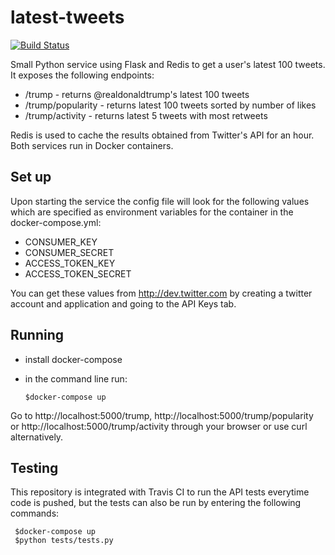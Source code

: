 # latest-tweets
[![Build Status](https://travis-ci.org/joanaMCSP/latest_tweets.svg?branch=master)](https://travis-ci.org/joanaMCSP/latest_tweets)

Small Python service using Flask and Redis to get a user's latest 100 tweets. It exposes the following endpoints:

* /trump - returns @realdonaldtrump's latest 100 tweets    
* /trump/popularity - returns latest 100 tweets sorted by number of likes    
* /trump/activity - returns latest 5 tweets with most retweets    

Redis is used to cache the results obtained from Twitter's API for an hour. Both services run in Docker containers.

## Set up

Upon starting the service the config file will look for the following values
which are specified as environment variables for the container in the docker-compose.yml:

* CONSUMER_KEY
* CONSUMER_SECRET
* ACCESS_TOKEN_KEY
* ACCESS_TOKEN_SECRET

You can get these values from http://dev.twitter.com by creating a twitter account and application and going to the API Keys tab.

## Running

- install docker-compose
- in the command line run:  

    ```
    $docker-compose up    
    ```

Go to http://localhost:5000/trump, http://localhost:5000/trump/popularity    
or http://localhost:5000/trump/activity through your browser or use curl alternatively.

## Testing

This repository is integrated with Travis CI to run the API tests everytime code is pushed, but the tests can also be run by entering the following commands:

   ```
    $docker-compose up    
    $python tests/tests.py   

   ```
